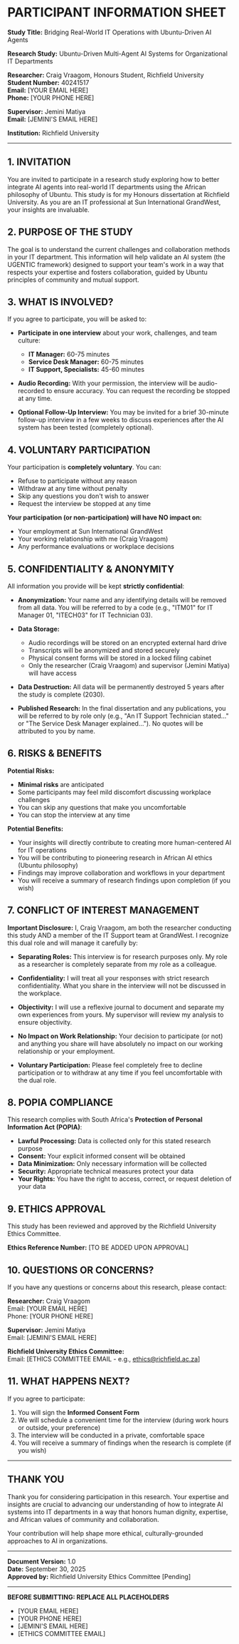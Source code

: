 # PARTICIPANT INFORMATION SHEET

**Study Title:** Bridging Real-World IT Operations with Ubuntu-Driven AI Agents

**Research Study:** Ubuntu-Driven Multi-Agent AI Systems for Organizational IT Departments

**Researcher:** Craig Vraagom, Honours Student, Richfield University  
**Student Number:** 40241517  
**Email:** [YOUR EMAIL HERE]  
**Phone:** [YOUR PHONE HERE]

**Supervisor:** Jemini Matiya  
**Email:** [JEMINI'S EMAIL HERE]

**Institution:** Richfield University

---

## 1. INVITATION

You are invited to participate in a research study exploring how to better integrate AI agents into real-world IT departments using the African philosophy of Ubuntu. This study is for my Honours dissertation at Richfield University. As you are an IT professional at Sun International GrandWest, your insights are invaluable.

## 2. PURPOSE OF THE STUDY

The goal is to understand the current challenges and collaboration methods in your IT department. This information will help validate an AI system (the UGENTIC framework) designed to support your team's work in a way that respects your expertise and fosters collaboration, guided by Ubuntu principles of community and mutual support.

## 3. WHAT IS INVOLVED?

If you agree to participate, you will be asked to:

- **Participate in one interview** about your work, challenges, and team culture:
  - **IT Manager:** 60-75 minutes
  - **Service Desk Manager:** 60-75 minutes
  - **IT Support, Specialists:** 45-60 minutes
  
- **Audio Recording:** With your permission, the interview will be audio-recorded to ensure accuracy. You can request the recording be stopped at any time.

- **Optional Follow-Up Interview:** You may be invited for a brief 30-minute follow-up interview in a few weeks to discuss experiences after the AI system has been tested (completely optional).

## 4. VOLUNTARY PARTICIPATION

Your participation is **completely voluntary**. You can:
- Refuse to participate without any reason
- Withdraw at any time without penalty
- Skip any questions you don't wish to answer
- Request the interview be stopped at any time

**Your participation (or non-participation) will have NO impact on:**
- Your employment at Sun International GrandWest
- Your working relationship with me (Craig Vraagom)
- Any performance evaluations or workplace decisions

## 5. CONFIDENTIALITY & ANONYMITY

All information you provide will be kept **strictly confidential**:

- **Anonymization:** Your name and any identifying details will be removed from all data. You will be referred to by a code (e.g., "ITM01" for IT Manager 01, "ITECH03" for IT Technician 03).

- **Data Storage:**
  - Audio recordings will be stored on an encrypted external hard drive
  - Transcripts will be anonymized and stored securely
  - Physical consent forms will be stored in a locked filing cabinet
  - Only the researcher (Craig Vraagom) and supervisor (Jemini Matiya) will have access

- **Data Destruction:** All data will be permanently destroyed 5 years after the study is complete (2030).

- **Published Research:** In the final dissertation and any publications, you will be referred to by role only (e.g., "An IT Support Technician stated..." or "The Service Desk Manager explained..."). No quotes will be attributed to you by name.

## 6. RISKS & BENEFITS

**Potential Risks:**
- **Minimal risks** are anticipated
- Some participants may feel mild discomfort discussing workplace challenges
- You can skip any questions that make you uncomfortable
- You can stop the interview at any time

**Potential Benefits:**
- Your insights will directly contribute to creating more human-centered AI for IT operations
- You will be contributing to pioneering research in African AI ethics (Ubuntu philosophy)
- Findings may improve collaboration and workflows in your department
- You will receive a summary of research findings upon completion (if you wish)

## 7. CONFLICT OF INTEREST MANAGEMENT

**Important Disclosure:** I, Craig Vraagom, am both the researcher conducting this study AND a member of the IT Support team at GrandWest. I recognize this dual role and will manage it carefully by:

- **Separating Roles:** This interview is for research purposes only. My role as a researcher is completely separate from my role as a colleague.

- **Confidentiality:** I will treat all your responses with strict research confidentiality. What you share in the interview will not be discussed in the workplace.

- **Objectivity:** I will use a reflexive journal to document and separate my own experiences from yours. My supervisor will review my analysis to ensure objectivity.

- **No Impact on Work Relationship:** Your decision to participate (or not) and anything you share will have absolutely no impact on our working relationship or your employment.

- **Voluntary Participation:** Please feel completely free to decline participation or to withdraw at any time if you feel uncomfortable with the dual role.

## 8. POPIA COMPLIANCE

This research complies with South Africa's **Protection of Personal Information Act (POPIA)**:

- **Lawful Processing:** Data is collected only for this stated research purpose
- **Consent:** Your explicit informed consent will be obtained
- **Data Minimization:** Only necessary information will be collected
- **Security:** Appropriate technical measures protect your data
- **Your Rights:** You have the right to access, correct, or request deletion of your data

## 9. ETHICS APPROVAL

This study has been reviewed and approved by the Richfield University Ethics Committee.

**Ethics Reference Number:** [TO BE ADDED UPON APPROVAL]

## 10. QUESTIONS OR CONCERNS?

If you have any questions or concerns about this research, please contact:

**Researcher:** Craig Vraagom  
Email: [YOUR EMAIL HERE]  
Phone: [YOUR PHONE HERE]

**Supervisor:** Jemini Matiya  
Email: [JEMINI'S EMAIL HERE]

**Richfield University Ethics Committee:**  
Email: [ETHICS COMMITTEE EMAIL - e.g., ethics@richfield.ac.za]

## 11. WHAT HAPPENS NEXT?

If you agree to participate:

1. You will sign the **Informed Consent Form**
2. We will schedule a convenient time for the interview (during work hours or outside, your preference)
3. The interview will be conducted in a private, comfortable space
4. You will receive a summary of findings when the research is complete (if you wish)

---

## THANK YOU

Thank you for considering participation in this research. Your expertise and insights are crucial to advancing our understanding of how to integrate AI systems into IT departments in a way that honors human dignity, expertise, and African values of community and collaboration.

Your contribution will help shape more ethical, culturally-grounded approaches to AI in organizations.

---

**Document Version:** 1.0  
**Date:** September 30, 2025  
**Approved by:** Richfield University Ethics Committee [Pending]

---

**BEFORE SUBMITTING: REPLACE ALL PLACEHOLDERS**
- [YOUR EMAIL HERE]
- [YOUR PHONE HERE]
- [JEMINI'S EMAIL HERE]
- [ETHICS COMMITTEE EMAIL]

